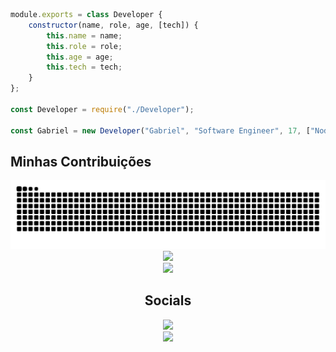 ```javascript
module.exports = class Developer {
	constructor(name, role, age, [tech]) {
		this.name = name;
		this.role = role;
		this.age = age;
		this.tech = tech;
	}
};

const Developer = require("./Developer");

const Gabriel = new Developer("Gabriel", "Software Engineer", 17, ["NodeJS", "MongoDB", "MySQL", "React", "Electron", "Typescript"]);
```

## Minhas Contribuições



<picture>
  <source media="(prefers-color-scheme: dark)" srcset="https://github.com/DryingCore/DryingCore/blob/output/github-contribution-grid-snake-dark.svg" />
  <source media="(prefers-color-scheme: light)" srcset="https://github.com/DryingCore/DryingCore/blob/output/github-contribution-grid-snake.svg" />
  <img alt="github-snake" src="https://github.com/DryingCore/DryingCore/blob/output/github-contribution-grid-snake.svg" />
</picture>

<div style="display: flex; justify-content: center;">
    <a>
        <img src="https://github-readme-stats.vercel.app/api/top-langs/?username=DryingCore&layout=compact&theme=dark">
    </a>
</div>

<div style="display: flex; justify-content: center;">
    <a>
        <img src="https://github-readme-streak-stats.herokuapp.com/?user=DryingCore&theme=dark">
    </a>
</div>

<div style="display: flex; justify-content: center; text-align: center; flex-direction: column;">
    <h2>Socials</h2>
    <a href="https://www.linkedin.com/in/gabriel-antunes-rocha-816b482a6/" target="_blank">
        <img src="https://img.shields.io/badge/LinkedIn-000000?style=for-the-badge&logo=linkedin&logoColor=blue">
    </a>
    <a href="https://www.instagram.com/__antunesgabriel/" target="_blank">
        <img src="https://img.shields.io/badge/Instagram-000000?style=for-the-badge&logo=instagram&logoColor=green">
    </a>
</div>
